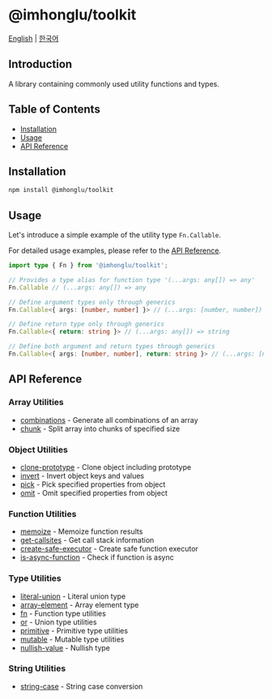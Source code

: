 # @imhonglu/toolkit

[English](./README.md) | [한국어](./README_KR.md)

## Introduction

A library containing commonly used utility functions and types.

## Table of Contents

- [Installation](#installation)
- [Usage](#usage)
- [API Reference](#api-reference)

## Installation

```bash
npm install @imhonglu/toolkit
```

## Usage

Let's introduce a simple example of the utility type `Fn.Callable`.

For detailed usage examples, please refer to the [API Reference](#api-reference).

```ts
import type { Fn } from '@imhonglu/toolkit';

// Provides a type alias for function type '(...args: any[]) => any'
Fn.Callable // (...args: any[]) => any

// Define argument types only through generics
Fn.Callable<{ args: [number, number] }> // (...args: [number, number]) => any

// Define return type only through generics
Fn.Callable<{ return: string }> // (...args: any[]) => string

// Define both argument and return types through generics
Fn.Callable<{ args: [number, number], return: string }> // (...args: [number, number]) => string
```

## API Reference

### Array Utilities
- [combinations](./docs/toolkit.combinations.md) - Generate all combinations of an array
- [chunk](./docs/toolkit.chunk.md) - Split array into chunks of specified size

### Object Utilities
- [clone-prototype](./docs/toolkit.cloneprototype.md) - Clone object including prototype
- [invert](./docs/toolkit.invert.md) - Invert object keys and values
- [pick](./docs/toolkit.pick.md) - Pick specified properties from object
- [omit](./docs/toolkit.omit.md) - Omit specified properties from object

### Function Utilities
- [memoize](./docs/toolkit.memoize.md) - Memoize function results
- [get-callsites](./docs/toolkit.getcallsites.md) - Get call stack information
- [create-safe-executor](./docs/toolkit.createsafeexecutor.md) - Create safe function executor
- [is-async-function](./docs/toolkit.isasyncfunction.md) - Check if function is async

### Type Utilities
- [literal-union](./docs/toolkit.literalunion.md) - Literal union type
- [array-element](./docs/toolkit.arrayelement.md) - Array element type
- [fn](./docs/toolkit.fn.md) - Function type utilities
- [or](./docs/toolkit.or.md) - Union type utilities
- [primitive](./docs/toolkit.primitive.md) - Primitive type utilities
- [mutable](./docs/toolkit.mutable.md) - Mutable type utilities
- [nullish-value](./docs/toolkit.nullishvalue.md) - Nullish type

### String Utilities
- [string-case](./docs/toolkit.stringcase.md) - String case conversion
